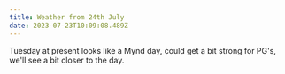 ```yaml
---
title: Weather from 24th July
date: 2023-07-23T10:09:08.489Z
---
```

Tuesday at present looks like a Mynd day,  could get a bit strong for PG's,  we'll see a bit closer to the day.